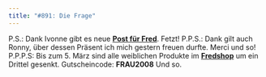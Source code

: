 ```yaml
---
title: "#891: Die Frage"
---
```


P.S.:
Dank Ivonne gibt es neue <a href="http://www.fonflatter.de/post"><strong>Post für Fred</strong></a>. Fetzt!
P.P.S.:
Dank gilt auch Ronny, über dessen Präsent ich mich gestern freuen durfte. Merci und so!
P.P.P.S:
Bis zum 5. März sind alle weiblichen Produkte im <a href="http://www.spreadshirt.net/shop.php?sid=125913"><strong>Fredshop</strong></a> um ein Drittel gesenkt. 
Gutscheincode: <strong>FRAU2008</strong> 
Und so.
